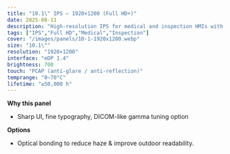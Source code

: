 ```yaml
---
title: "10.1\" IPS – 1920×1200 (Full HD+)"
date: 2025-08-11
description: "High-resolution IPS for medical and inspection HMIs with precise color needs."
tags: ["IPS","Full HD","Medical","Inspection"]
cover: "/images/panels/10-1-1920x1200.webp"
size: "10.1\""
resolution: "1920×1200"
interface: "eDP 1.4"
brightness: 700
touch: "PCAP (anti-glare / anti-reflection)"
temprange: "0~70°C"
lifetime: "≥50,000 h"
---
```


**Why this panel**
- Sharp UI, fine typography, DICOM-like gamma tuning option

**Options**
- Optical bonding to reduce haze & improve outdoor readability.